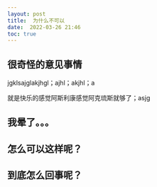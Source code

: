 ```yaml
---
layout: post
title:  为什么不可以
date:  2022-03-26 21:46
toc: true 
---
```


## 很奇怪的意见事情
jgklsajglakjhgl；ajhl；akjhl；a

就是快乐的感觉阿斯利康感觉阿克琉斯就够了；asjg


## 我晕了。。。

## 怎么可以这样呢？

## 到底怎么回事呢？
